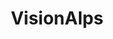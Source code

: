 ---
title: VisionAlps
description: Questo podcast è stato creato da Digital People.
image: /podcasts/visionalps/cover.jpg
language: it
categories:
  - Technology
  - News:
    - Tech News
type: serial
---